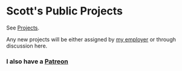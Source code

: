 # Scott's Public Projects 

See [Projects](https://github.com/paragonie-scott/public-projects/projects).

Any new projects will be either assigned by [my employer](https://paragonie.com) or through discussion here.

### I also have a [Patreon](https://www.patreon.com/ciphpercoder)
